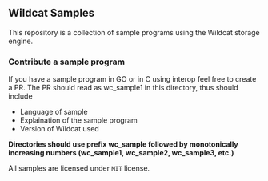 ## Wildcat Samples
This repository is a collection of sample programs using the Wildcat storage engine.

### Contribute a sample program
If you have a sample program in GO or in C using interop feel free to create a PR.  The PR should read as wc_sample1 in this directory, thus should include
- Language of sample
- Explaination of the sample program
- Version of Wildcat used

**Directories should use prefix wc_sample followed by monotonically increasing numbers (wc_sample1, wc_sample2, wc_sample3, etc.)**

All samples are licensed under `MIT` license.